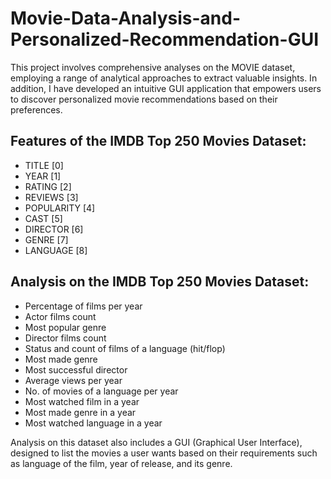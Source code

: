 # Movie-Data-Analysis-and-Personalized-Recommendation-GUI
This project involves comprehensive analyses on the MOVIE dataset, employing a range of analytical approaches to extract valuable insights. In addition, I have developed an intuitive GUI application that empowers users to discover personalized movie recommendations based on their preferences. 


## Features of the IMDB Top 250 Movies Dataset:

- TITLE [0]
- YEAR [1]
- RATING [2]
- REVIEWS [3]
- POPULARITY [4]
- CAST [5]
- DIRECTOR [6]
- GENRE [7]
- LANGUAGE [8]

## Analysis on the IMDB Top 250 Movies Dataset:

- Percentage of films per year
- Actor films count
- Most popular genre
- Director films count
- Status and count of films of a language (hit/flop)
- Most made genre
- Most successful director
- Average views per year
- No. of movies of a language per year
- Most watched film in a year
- Most made genre in a year
- Most watched language in a year

Analysis on this dataset also includes a GUI (Graphical User Interface), designed to list the movies a user wants based on their requirements such as language of the film, year of release, and its genre.
